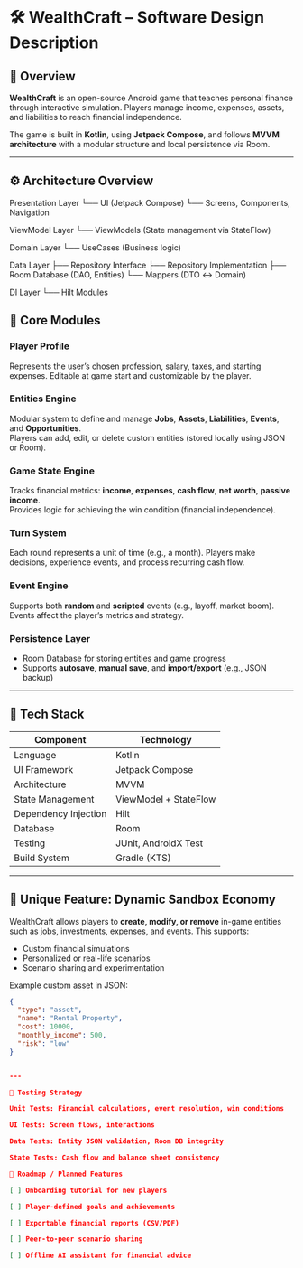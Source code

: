 # 🛠️ WealthCraft – Software Design Description

## 📌 Overview

**WealthCraft** is an open-source Android game that teaches personal finance through interactive simulation. Players manage income, expenses, assets, and liabilities to reach financial independence.

The game is built in **Kotlin**, using **Jetpack Compose**, and follows **MVVM architecture** with a modular structure and local persistence via Room.

---

## ⚙️ Architecture Overview

Presentation Layer └── UI (Jetpack Compose) └── Screens, Components, Navigation

ViewModel Layer └── ViewModels (State management via StateFlow)

Domain Layer └── UseCases (Business logic)

Data Layer ├── Repository Interface ├── Repository Implementation ├── Room Database (DAO, Entities) └── Mappers (DTO ↔ Domain)

DI Layer └── Hilt Modules

## 🧩 Core Modules

### Player Profile
Represents the user’s chosen profession, salary, taxes, and starting expenses. Editable at game start and customizable by the player.

### Entities Engine
Modular system to define and manage **Jobs**, **Assets**, **Liabilities**, **Events**, and **Opportunities**.  
Players can add, edit, or delete custom entities (stored locally using JSON or Room).

### Game State Engine
Tracks financial metrics: **income**, **expenses**, **cash flow**, **net worth**, **passive income**.  
Provides logic for achieving the win condition (financial independence).

### Turn System
Each round represents a unit of time (e.g., a month). Players make decisions, experience events, and process recurring cash flow.

### Event Engine
Supports both **random** and **scripted** events (e.g., layoff, market boom). Events affect the player’s metrics and strategy.

### Persistence Layer
- Room Database for storing entities and game progress
- Supports **autosave**, **manual save**, and **import/export** (e.g., JSON backup)

---

## 🔧 Tech Stack

| Component            | Technology              |
|----------------------|--------------------------|
| Language             | Kotlin                   |
| UI Framework         | Jetpack Compose          |
| Architecture         | MVVM                     |
| State Management     | ViewModel + StateFlow    |
| Dependency Injection | Hilt                     |
| Database             | Room                     |
| Testing              | JUnit, AndroidX Test     |
| Build System         | Gradle (KTS)             |

---

## 🌟 Unique Feature: Dynamic Sandbox Economy

WealthCraft allows players to **create, modify, or remove** in-game entities such as jobs, investments, expenses, and events. This supports:

- Custom financial simulations
- Personalized or real-life scenarios
- Scenario sharing and experimentation

Example custom asset in JSON:
```json
{
  "type": "asset",
  "name": "Rental Property",
  "cost": 10000,
  "monthly_income": 500,
  "risk": "low"
}


---

🧪 Testing Strategy

Unit Tests: Financial calculations, event resolution, win conditions

UI Tests: Screen flows, interactions

Data Tests: Entity JSON validation, Room DB integrity

State Tests: Cash flow and balance sheet consistency

🚀 Roadmap / Planned Features

[ ] Onboarding tutorial for new players

[ ] Player-defined goals and achievements

[ ] Exportable financial reports (CSV/PDF)

[ ] Peer-to-peer scenario sharing

[ ] Offline AI assistant for financial advice
